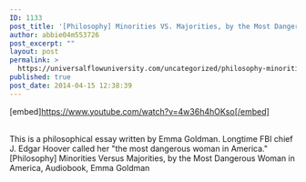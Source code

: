 ```yaml
---
ID: 1133
post_title: '[Philosophy] Minorities VS. Majorities, by the Most Dangerous Woman in America,'
author: abbie04m553726
post_excerpt: ""
layout: post
permalink: >
  https://universalflowuniversity.com/uncategorized/philosophy-minorities-vs-majorities-by-the-most-dangerous-woman-in-america/
published: true
post_date: 2014-04-15 12:38:39
---
```

[embed]https://www.youtube.com/watch?v=4w36h4hOKso[/embed]</br></br>
<p>This is a philosophical essay written by Emma Goldman. Longtime FBI chief J. Edgar Hoover called her "the most dangerous woman in America."
[Philosophy] Minorities Versus Majorities, by the Most Dangerous Woman in America, Audiobook, Emma Goldman</p>